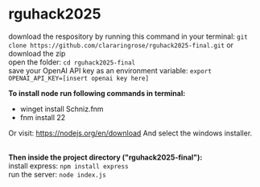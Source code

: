 # rguhack2025
download the respository by running this command in your terminal: `git clone https://github.com/clararingrose/rguhack2025-final.git` or download the zip<br>
open the folder: `cd rguhack2025-final`<br>
save your OpenAI API key as an environment variable: `export OPENAI_API_KEY=[insert openai key here]`<br>

<strong>To install node run following commands in terminal:</strong>
<ul>
  <li>winget install Schniz.fnm</li>
  <li>fnm install 22</li>
</ul>
Or visit: <a href="https://nodejs.org/en/download">https://nodejs.org/en/download</a> 
And select the windows installer.<br><br>

<strong>Then inside the project directory ("rguhack2025-final"):</strong><br>
install express: `npm install express`<br>
run the server: `node index.js`
